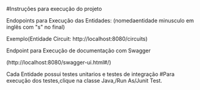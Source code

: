 #Instruções para execução do projeto


Endopoints para Execução das Entidades:
(nomedaentidade minusculo em inglês com "s" no final)

Exemplo(Entidade Circuit: http://localhost:8080/circuits)


Endpoint para Execução de documentação com Swagger

(http://localhost:8080/swagger-ui.html#/)


Cada Entidade possui testes unitarios e testes de integração
#Para execução dos testes,clique na classe Java,/Run As/Junit Test.
